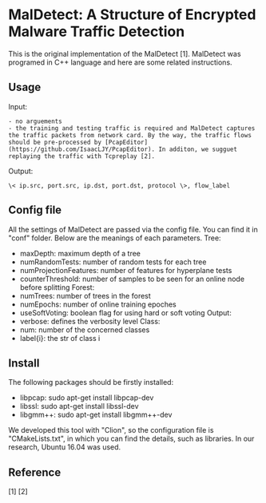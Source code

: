 
# MalDetect: A Structure of Encrypted Malware Traffic Detection
This is the original implementation of the MalDetect [1]. MalDetect was programed in C++ language and here are some related instructions.

## Usage
Input:
```
- no arguements
- the training and testing traffic is required and MalDetect captures the traffic packets from network card. By the way, the traffic flows should be pre-processed by [PcapEditor](https://github.com/IsaacLJY/PcapEditor). In additon, we sugguet replaying the traffic with Tcpreplay [2].
```
Output:
```
\< ip.src, port.src, ip.dst, port.dst, protocol \>, flow_label
```

## Config file
All the settings of MalDetect are passed via the config file. You can find it in "conf" folder. Below are the meanings of each parameters.
Tree:
- maxDepth: maximum depth of a tree
- numRandomTests: number of random tests for each tree
- numProjectionFeatures: number of features for hyperplane tests
- counterThreshold: number of samples to be seen for an online node before splitting 
Forest:
- numTrees: number of trees in the forest
- numEpochs: number of online training epoches
- useSoftVoting: boolean flag for using hard or soft voting
Output:
- verbose: defines the verbosity level
Class:
- num: number of the concerned classes
- label{i}: the str of class i

## Install
The following packages should be firstly installed:
- libpcap: sudo apt-get install libpcap-dev
- libssl: sudo apt-get install libssl-dev
- libgmm++: sudo apt-get install libgmm++-dev

We developed this tool with "Clion", so the configuration file is "CMakeLists.txt", in which you can find the details, such as libraries. In our research, Ubuntu 16.04 was used.

## Reference
[1] 
[2]
